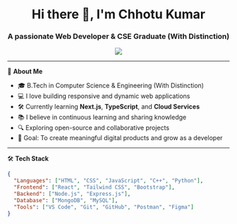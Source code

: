 <h1 align="center">Hi there 👋, I'm Chhotu Kumar </h1>
<h3 align="center">A passionate Web Developer & CSE Graduate (With Distinction)</h3>

<p align="center">
  <img src="https://readme-typing-svg.herokuapp.com/?lines=Web+Developer;Tech+Enthusiast;Lifelong+Learner;Open+Source+Lover;&center=true&width=500&height=45">
</p>

---

🌟 **About Me**

- 🎓 B.Tech in Computer Science & Engineering (With Distinction)  
- 💻 I love building responsive and dynamic web applications  
- 🛠️ Currently learning **Next.js**, **TypeScript**, and **Cloud Services**  
- 📚 I believe in continuous learning and sharing knowledge  
- 🔍 Exploring open-source and collaborative projects  
- 🎯 Goal: To create meaningful digital products and grow as a developer  

---

🛠 **Tech Stack**

```json
{
  "Languages": ["HTML", "CSS", "JavaScript", "C++", "Python"],
  "Frontend": ["React", "Tailwind CSS", "Bootstrap"],
  "Backend": ["Node.js", "Express.js"],
  "Database": ["MongoDB", "MySQL"],
  "Tools": ["VS Code", "Git", "GitHub", "Postman", "Figma"]
}

